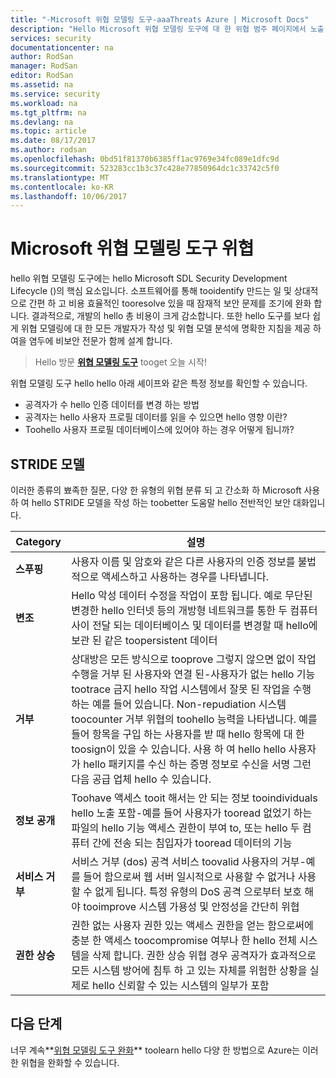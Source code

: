 ```yaml
---
title: "-Microsoft 위협 모델링 도구-aaaThreats Azure | Microsoft Docs"
description: "Hello Microsoft 위협 모델링 도구에 대 한 위협 범주 페이지에서 노출 하는 모든 범주를 포함 하 위협 생성 됩니다."
services: security
documentationcenter: na
author: RodSan
manager: RodSan
editor: RodSan
ms.assetid: na
ms.service: security
ms.workload: na
ms.tgt_pltfrm: na
ms.devlang: na
ms.topic: article
ms.date: 08/17/2017
ms.author: rodsan
ms.openlocfilehash: 0bd51f81370b6385ff1ac9769e34fc089e1dfc9d
ms.sourcegitcommit: 523283cc1b3c37c428e77850964dc1c33742c5f0
ms.translationtype: MT
ms.contentlocale: ko-KR
ms.lasthandoff: 10/06/2017
---
```

# <a name="microsoft-threat-modeling-tool-threats"></a>Microsoft 위협 모델링 도구 위협

hello 위협 모델링 도구에는 hello Microsoft SDL Security Development Lifecycle ()의 핵심 요소입니다. 소프트웨어를 통해 tooidentify 만드는 일 및 상대적으로 간편 하 고 비용 효율적인 tooresolve 있을 때 잠재적 보안 문제를 조기에 완화 합니다. 결과적으로, 개발의 hello 총 비용이 크게 감소합니다. 또한 hello 도구를 보다 쉽게 위협 모델링에 대 한 모든 개발자가 작성 및 위협 모델 분석에 명확한 지침을 제공 하 여을 염두에 비보안 전문가 함께 설계 합니다.

> Hello 방문  **[위협 모델링 도구](./azure-security-threat-modeling-tool.md)**  tooget 오늘 시작!

위협 모델링 도구 hello hello 아래 셰이프와 같은 특정 정보를 확인할 수 있습니다.

* 공격자가 수 hello 인증 데이터를 변경 하는 방법
* 공격자는 hello 사용자 프로필 데이터를 읽을 수 있으면 hello 영향 이란?
* Toohello 사용자 프로필 데이터베이스에 있어야 하는 경우 어떻게 됩니까?

## <a name="stride-model"></a>STRIDE 모델

이러한 종류의 뾰족한 질문, 다양 한 유형의 위협 분류 되 고 간소화 하 Microsoft 사용 하 여 hello STRIDE 모델을 작성 하는 toobetter 도움말 hello 전반적인 보안 대화입니다.

| Category | 설명 |
| -------- | ----------- |
| **스푸핑** | 사용자 이름 및 암호와 같은 다른 사용자의 인증 정보를 불법적으로 액세스하고 사용하는 경우를 나타냅니다. |
| **변조** | Hello 악성 데이터 수정을 작업이 포함 됩니다. 예로 무단된 변경한 hello 인터넷 등의 개방형 네트워크를 통한 두 컴퓨터 사이 전달 되는 데이터베이스 및 데이터를 변경할 때 hello에 보관 된 같은 toopersistent 데이터 |
| **거부** | 상대방은 모든 방식으로 tooprove 그렇지 않으면 없이 작업 수행을 거부 된 사용자와 연결 된-사용자가 없는 hello 기능 tootrace 금지 hello 작업 시스템에서 잘못 된 작업을 수행 하는 예를 들어 있습니다. Non-repudiation 시스템 toocounter 거부 위협의 toohello 능력을 나타냅니다. 예를 들어 항목을 구입 하는 사용자를 받 때 hello 항목에 대 한 toosign이 있을 수 있습니다. 사용 하 여 hello hello 사용자가 hello 패키지를 수신 하는 증명 정보로 수신을 서명 그런 다음 공급 업체 hello 수 있습니다. |
| **정보 공개** | Toohave 액세스 tooit 해서는 안 되는 정보 tooindividuals hello 노출 포함-예를 들어 사용자가 tooread 없었기 하는 파일의 hello 기능 액세스 권한이 부여 to, 또는 hello 두 컴퓨터 간에 전송 되는 침입자가 tooread 데이터의 기능 |
| **서비스 거부** | 서비스 거부 (dos) 공격 서비스 toovalid 사용자의 거부-예를 들어 함으로써 웹 서버 일시적으로 사용할 수 없거나 사용할 수 없게 됩니다. 특정 유형의 DoS 공격 으로부터 보호 해야 tooimprove 시스템 가용성 및 안정성을 간단히 위협 |
| **권한 상승** | 권한 없는 사용자 권한 있는 액세스 권한을 얻는 함으로써에 충분 한 액세스 toocompromise 여부나 한 hello 전체 시스템을 삭제 합니다. 권한 상승 위협 경우 공격자가 효과적으로 모든 시스템 방어에 침투 하 고 있는 자체를 위험한 상황을 실제로 hello 신뢰할 수 있는 시스템의 일부가 포함 |

## <a name="next-steps"></a>다음 단계

너무 계속**[위협 모델링 도구 완화](./azure-security-threat-modeling-tool-mitigations.md)**  toolearn hello 다양 한 방법으로 Azure는 이러한 위협을 완화할 수 있습니다.
